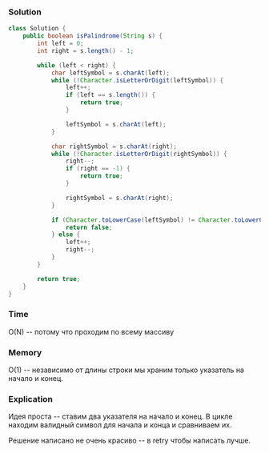 ### Solution
```java
class Solution {
    public boolean isPalindrome(String s) {
        int left = 0;
        int right = s.length() - 1;

        while (left < right) {
            char leftSymbol = s.charAt(left);
            while (!Character.isLetterOrDigit(leftSymbol)) {
                left++;
                if (left == s.length()) {
                    return true;
                }

                leftSymbol = s.charAt(left);
            }

            char rightSymbol = s.charAt(right);
            while (!Character.isLetterOrDigit(rightSymbol)) {
                right--;
                if (right == -1) {
                    return true;
                }

                rightSymbol = s.charAt(right);
            }

            if (Character.toLowerCase(leftSymbol) != Character.toLowerCase(rightSymbol)) {
                return false;
            } else {
                left++;
                right--;
            }
        }

        return true;
    }
}

```

### Time
O(N) -- потому что проходим по всему массиву
### Memory
O(1) -- независимо от длины строки мы храним только указатель на начало и конец.
### Explication
Идея проста -- ставим два указателя на начало и конец. В цикле находим валидный 
символ для начала и конца и сравниваем их.

Решение написано не очень красиво -- в retry чтобы написать лучше.
